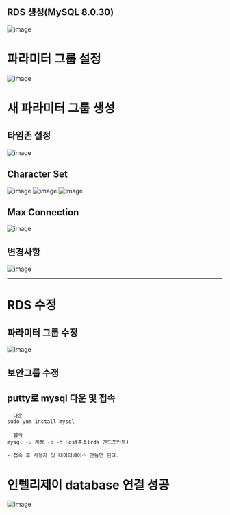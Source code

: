 ## RDS 생성(MySQL 8.0.30)
![image](https://user-images.githubusercontent.com/74396651/209356834-470861b9-0873-42f1-a114-4b19a5fcd353.png)



# 파라미터 그룹 설정
![image](https://user-images.githubusercontent.com/74396651/209356273-05f97747-5f04-46b1-9c87-aa0c840d9293.png)

# 새 파라미터 그룹 생성

## 타임존 설정
![image](https://user-images.githubusercontent.com/74396651/209355840-46409c26-4cae-44f3-a840-7ea110eee7bb.png)


## Character Set
![image](https://user-images.githubusercontent.com/74396651/209356080-511e4e12-8d0a-42db-8f72-3773872783a6.png)
![image](https://user-images.githubusercontent.com/74396651/209356539-0d9f4f1d-d100-44aa-9c10-7abf08d13a63.png)
![image](https://user-images.githubusercontent.com/74396651/209356576-6a8c8dae-6208-4bd0-9d8b-c2891bed1f52.png)


## Max Connection
![image](https://user-images.githubusercontent.com/74396651/209356379-b4893075-e47c-434a-a72e-d78d4c25ce29.png)

## 변경사항
![image](https://user-images.githubusercontent.com/74396651/209356641-beed3a60-6707-4d11-ac09-24233a91ecc9.png)

<hr>

# RDS 수정

## 파라미터 그룹 수정
![image](https://user-images.githubusercontent.com/74396651/209357022-516a155e-7b14-4ad5-97de-3cad73f1240b.png)

## 보안그룹 수정

## putty로 mysql 다운 및 접속
```
- 다운
sudo yum install mysql

- 접속
mysql -u 계정 -p -h Host주소(rds 엔드포인트)

- 접속 후 사용자 및 데이터베이스 만들면 된다.

```


# 인텔리제이 database 연결 성공
![image](https://user-images.githubusercontent.com/74396651/209365702-0ae614f7-9925-4cf8-866c-f3d912ef72fe.png)

